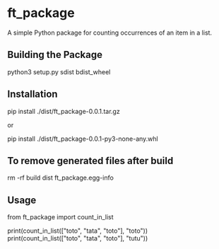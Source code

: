 # ft_package

A simple Python package for counting occurrences of an item in a list.

## Building the Package

python3 setup.py sdist bdist_wheel


## Installation

pip install ./dist/ft_package-0.0.1.tar.gz

or

pip install ./dist/ft_package-0.0.1-py3-none-any.whl


## To remove generated files after build

rm -rf build dist ft_package.egg-info


## Usage

from ft_package import count_in_list

print(count_in_list(["toto", "tata", "toto"], "toto"))  
print(count_in_list(["toto", "tata", "toto"], "tutu"))   
